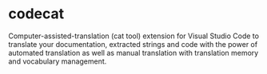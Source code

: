 # codecat
Computer-assisted-translation (cat tool) extension for Visual Studio Code to translate your documentation, extracted strings and code with the power of automated translation as well as manual translation with translation memory and vocabulary management.
